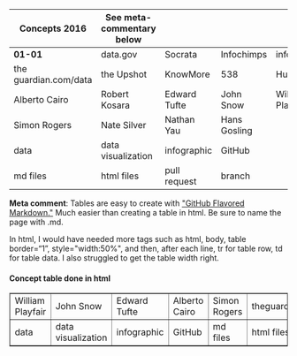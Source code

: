 | Concepts 2016 | See meta-commentary below  | |  |  |
| ------------- | ------------- | ------------ | --------------- | -------- |
| **01-01** | data.gov | Socrata | Infochimps |infographics |
| the guardian.com/data | the Upshot | KnowMore | 538 | HuffPo Data |
|Alberto Cairo| Robert Kosara | Edward Tufte |John Snow  |William Playfair |
| Simon Rogers  | Nate Silver  | Nathan Yau | Hans Gosling |
|data | data visualization | infographic | GitHub |
| md files | html files | pull request | branch |



**Meta comment**: Tables are easy to create with ["GitHub Flavored Markdown."](https://help.github.com/articles/github-flavored-markdown/)
Much easier than creating a table in html. Be sure to name the page with .md. 

In html, I would have needed more tags such as html, body, table border=“1”, style="width:50%", and then, after each line, tr for table row, td for table data. I also struggled to get the table width right.

<html>
<body>

<h4>Concept table done in html</h4>

<table border=“1”>
  <tr>
    <td>William Playfair</td>
    <td>John Snow</td>		
    <td>Edward Tufte</td>
    <td>Alberto Cairo</td>
    <td>Simon Rogers</td>		
    <td>theguardian.com/data</td>
    <td>KnowMore</td>
  </tr>
  <tr>
  <td>data</td>
  <td>data visualization</td>
  <td>infographic</td>
  <td>GitHub</td>
  <td>md files</td>
  <td>html files</td>
  <td>pull request</td>
  </tr>
  </table>

</body>
</html>
